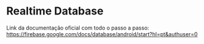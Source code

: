 # Realtime Database

Link da documentação oficial com todo o passo a passo:
https://firebase.google.com/docs/database/android/start?hl=pt&authuser=0